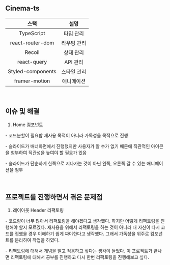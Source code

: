 ## Cinema-ts

|       스택        |    설명     |
| :---------------: | :---------: |
|    TypeScript     |  타입 관리  |
| react-router-dom  | 라우팅 관리 |
|      Recoil       |  상태 관리  |
|    react-query    |  API 관리   |
| Styled-components | 스타일 관리 |
|   framer-motion   | 애니메이션  |

<!--
|   react-hook-form   |   폼 관리    |
| react-beautiful-dnd | 드래그앤드롭 |
 -->

<br>

## 이슈 및 해결

1. Home 컴포넌트

\- 코드분할이 필요함 재사용 목적이 아니라 가독성을 목적으로 진행

\- 슬라이드가 배너화면에서 진행했지만 사용자가 알 수가 없기 때문에 직관적인 아이콘을 첨부하여 직관성을 높여야 할 필요가 있음

\- 슬라이드가 단순하게 한쪽으로 지나가는 것이 아닌 왼쪽, 오른쪽 갈 수 있는 애니메이션을 첨부

<br>

## 프로젝트를 진행하면서 겪은 문제점

1. 레이아웃 Header 리팩토링

\- 코드량이 너무 많아서 리팩토링을 해야겠다고 생각했다. 하지만 어떻게 리팩토링을 진행해야 할지 모르겠다. 재사용을 위해서 리팩토링을 하는 것이 아니라 내 자신이 다시 코드를 접했을 경우 이해하기 쉽게 짜야한다고 생각했다. 그래서 가독성을 위주로 컴포넌트를 분리하여 작업을 하였다.

\- 리팩토링에 대해서 개념을 알고 적응하고 싶다는 생각이 들었다. 이 프로젝트가 끝나면 리팩토링에 대해서 공부를 진행하고 다시 한번 리팩토링을 진행해보고 싶다.

